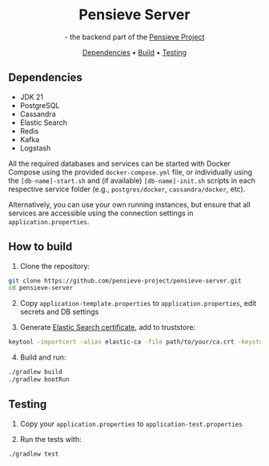 <div align="center">
    <h1>Pensieve Server</h1>
    <p>- the backend part of the <a href="https://github.com/pensieve-project">Pensieve Project</a></p>
    <a href="#dependencies">Dependencies</a> •
    <a href="#how-to-build">Build</a> •
    <a href="#testing">Testing</a>
    <h2></h2>
</div>

## Dependencies

- JDK 21
- PostgreSQL
- Cassandra
- Elastic Search
- Redis
- Kafka
- Logstash

All the required databases and services can be started with Docker Compose using the provided `docker-compose.yml` file, or individually using the `[db-name]-start.sh` and (if available) `[db-name]-init.sh` scripts in each respective service folder (e.g., `postgres/docker`, `cassandra/docker`, etc).

Alternatively, you can use your own running instances, but ensure that all services are accessible using the connection settings in `application.properties`.

## How to build

1. Clone the repository:
```bash
git clone https://github.com/pensieve-project/pensieve-server.git
cd pensieve-server
```

2. Copy `application-template.properties` to `application.properties`, edit secrets and DB settings

3. Generate [Elastic Search certificate](https://www.elastic.co/docs/api/doc/elasticsearch/operation/operation-ssl-certificates), add to truststore:
```bash
keytool -importcert -alias elastic-ca -file path/to/your/ca.crt -keystore src/main/resources/certs/elastic-truststore.jks -storepass YOUR_ELASTIC_TRUSTSTORE_PASSWORD -noprompt
```

4. Build and run:
```bash
./gradlew build
./gradlew bootRun
```

## Testing

1. Copy your `application.properties` to `application-test.properties`

2. Run the tests with:

```bash
./gradlew test
```